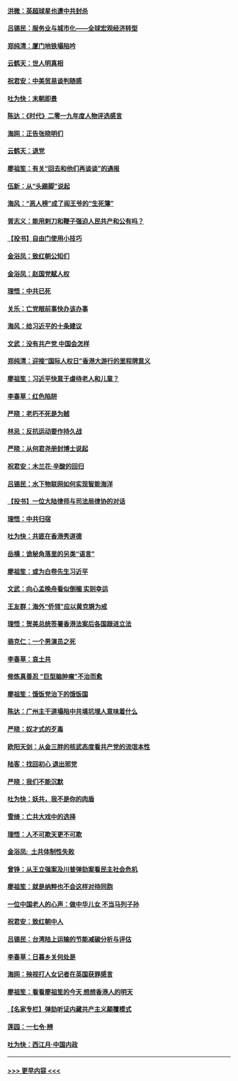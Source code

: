 #### [洪微：英超球星也遭中共封杀](../pages/nsc993/n11727243.md?t=12180155) 
#### [吕锡民：服务业与城市化——全球宏观经济转型](../pages/nsc993/n11725845.md?t=12180155) 
#### [郑纯清：厦门地铁塌陷吟](../pages/nsc993/n11725813.md?t=12180155) 
#### [云鹤天：世人明真相](../pages/nsc993/n11725621.md?t=12180155) 
#### [祝君安：中美贸易谈判随感](../pages/nsc993/n11725609.md?t=12180155) 
#### [吐为快：末朝即景](../pages/nsc993/n11723365.md?t=12180155) 
#### [陈达：《时代》二零一九年度人物评选感言](../pages/nsc993/n11723337.md?t=12180155) 
#### [海网：正告张晓明们](../pages/nsc993/n11723228.md?t=12180155) 
#### [云鹤天：退党](../pages/nsc993/n11723056.md?t=12180155) 
#### [廖祖笙：有关“回去和他们再谈谈”的通报](../pages/nsc993/n11722442.md?t=12180155) 
#### [伍新：从“头踢脚”说起](../pages/nsc993/n11722429.md?t=12180155) 
#### [海风：“恶人榜”成了阎王爷的“生死簿”](../pages/nsc993/n11722272.md?t=12180155) 
#### [胥志义：能用剌刀和鞭子强迫人民共产和公有吗？](../pages/nsc993/n11720569.md?t=12180155) 
#### [【投书】自由门使用小技巧](../pages/nsc993/n11720180.md?t=12180155) 
#### [金浴凤：致红朝公知们](../pages/nsc993/n11720563.md?t=12180155) 
#### [金浴凤：赵国党赋人权](../pages/nsc993/n11720533.md?t=12180155) 
#### [理悟：中共已死](../pages/nsc993/n11720233.md?t=12180155) 
#### [关乐：亡党眼前事快办该办事](../pages/nsc993/n11719160.md?t=12180155) 
#### [海风：给习近平的十条建议](../pages/nsc993/n11717616.md?t=12180155) 
#### [文武：没有共产党 中国会怎样](../pages/nsc993/n11717584.md?t=12180155) 
#### [郑纯清：迎接“国际人权日”香港大游行的里程牌意义](../pages/nsc993/n11717417.md?t=12180155) 
#### [廖祖笙：习近平快意于虐待老人和儿童？](../pages/nsc993/n11715313.md?t=12180155) 
#### [李春草：红色陷阱](../pages/nsc993/n11715029.md?t=12180155) 
#### [严晓：老朽不死是为贼](../pages/nsc993/n11712910.md?t=12180155) 
#### [林忌：反抗运动要作持久战](../pages/nsc993/n11712623.md?t=12180155) 
#### [严晓：从何君尧册封博士说起](../pages/nsc993/n11712465.md?t=12180155) 
#### [祝君安：木兰花·辛酸的回归](../pages/nsc993/n11712381.md?t=12180155) 
#### [吕锡民：水下物联网如何实现智能海洋](../pages/nsc993/n11711158.md?t=12180155) 
#### [【投书】一位大陆律师与司法局律协的对话](../pages/nsc993/n11709675.md?t=12180155) 
#### [理悟：中共归宿](../pages/nsc993/n11710059.md?t=12180155) 
#### [吐为快：共匪在香港秀道德](../pages/nsc993/n11709979.md?t=12180155) 
#### [岳横：诡秘角落里的另类“语言”](../pages/nsc993/n11709792.md?t=12180155) 
#### [廖祖笙：或为白卷先生习近平](../pages/nsc993/n11708330.md?t=12180155) 
#### [文武：向心孟晚舟看似倒楣 实则幸运](../pages/nsc993/n11708236.md?t=12180155) 
#### [王友群：海外“侨领”应以黄克锵为戒](../pages/nsc993/n11706176.md?t=12180155) 
#### [理悟：贺美总统签署香港法案后各国跟进立法](../pages/nsc993/n11706853.md?t=12180155) 
#### [骆克仁：一个男演员之死](../pages/nsc993/n11706677.md?t=12180155) 
#### [李春草：哀土共](../pages/nsc993/n11706255.md?t=12180155) 
#### [修炼真善忍 “巨型脑肿瘤”不治而愈](../pages/nsc993/n11705340.md?t=12180155) 
#### [廖祖笙：饿饭党治下的饿饭国](../pages/nsc993/n11705085.md?t=12180155) 
#### [陈达：广州主干道塌陷中共填坑埋人意味着什么](../pages/nsc993/n11705046.md?t=12180155) 
#### [严晓：奴才式的歹毒](../pages/nsc993/n11704826.md?t=12180155) 
#### [欧阳天剑：从金三胖的核武态度看共产党的流氓本性](../pages/nsc993/n11702238.md?t=12180155) 
#### [陆客：找回初心 退出邪党](../pages/nsc993/n11702213.md?t=12180155) 
#### [严晓：我们不能沉默](../pages/nsc993/n11702110.md?t=12180155) 
#### [吐为快：妖共，我不是你的肉盾](../pages/nsc993/n11701366.md?t=12180155) 
#### [雪绮：亡共大戏中的选择](../pages/nsc993/n11699922.md?t=12180155) 
#### [理悟：人不可欺天更不可欺](../pages/nsc993/n11699657.md?t=12180155) 
#### [金浴凤:  土共体制性失败](../pages/nsc993/n11699361.md?t=12180155) 
#### [曾铮：从王立强案及川普弹劾案看民主社会危机](../pages/nsc993/n11699318.md?t=12180155) 
#### [廖祖笙：就是纳粹也不会这样对待同胞](../pages/nsc993/n11697658.md?t=12180155) 
#### [一位中国老人的心声：做中华儿女 不当马列子孙](../pages/nsc993/n11697525.md?t=12180155) 
#### [祝君安：致红朝中人](../pages/nsc993/n11697518.md?t=12180155) 
#### [吕锡民：台湾陆上运输的节能减碳分析与评估](../pages/nsc993/n11694983.md?t=12180155) 
#### [李春草：日暮乡关何处是](../pages/nsc993/n11694805.md?t=12180155) 
#### [海网：殃视打人女记者在英国获罪感言](../pages/nsc993/n11693832.md?t=12180155) 
#### [廖祖笙：看看廖祖笙的今天 想想香港人的明天](../pages/nsc993/n11693707.md?t=12180155) 
#### [【名家专栏】弹劾听证内藏共产主义颠覆模式](../pages/nsc993/n11693563.md?t=12180155) 
#### [莲园：一七令‧辨](../pages/nsc993/n11692558.md?t=12180155) 
#### [吐为快：西江月·中国内政](../pages/nsc993/n11692071.md?t=12180155) 

----
#### [ >>> 更早内容 <<< ](../indexes/nsc993-earlier.md)
